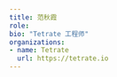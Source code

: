 ```yaml
---
title: 范秋霞
role: 
bio: "Tetrate 工程师"
organizations:
- name: Tetrate
  url: https://tetrate.io
---
```

